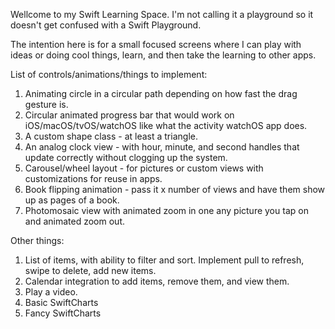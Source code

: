 Wellcome to my Swift Learning Space. I'm not calling it a playground so it doesn't get confused with a Swift Playground.

The intention here is for a small focused screens where I can play with ideas or doing cool things, learn, and then take the learning to other apps. 

List of controls/animations/things to implement:

1) Animating circle in a circular path depending on how fast the drag gesture is.
2) Circular animated progress bar that would work on iOS/macOS/tvOS/watchOS like what the activity watchOS app does.
3) A custom shape class - at least a triangle.
4) An analog clock view - with hour, minute, and second handles that update correctly without clogging up the system.
5) Carousel/wheel layout - for pictures or custom views with customizations for reuse in apps.
6) Book flipping animation - pass it x number of views and have them show up as pages of a book.
7) Photomosaic view with animated zoom in one any picture you tap on and animated zoom out.

Other things:
1) List of items, with ability to filter and sort. Implement pull to refresh, swipe to delete, add new items.
2) Calendar integration to add items, remove them, and view them.
3) Play a video.
4) Basic SwiftCharts
5) Fancy SwiftCharts
